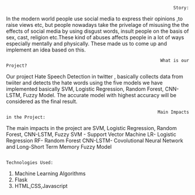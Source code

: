                                                                     Story:
In the modern world people use social media to express their opinions ,to raise views  etc, but people nowadays take the privelage of misusing the 
the effects of social media by  using disgust words, insult people on the basis of sex, cast, religion etc.These kind of abuses affects people in a lot of ways especially mentally
and physically. These made us to come up and implement an idea based on this.

                                                               What is our Project?
Our project Hate Speech Detection in twitter , basically collects data from twiiter and detects the hate words using the five models we have implemented basically SVM, 
Logistic Regression, Random Forest, CNN-LSTM, Fuzzy Model. The accurate model with highest accuracy will be considered as the final result.

                                                              Main Impacts in the Project:
The main impacts in the project are SVM, Logistic Regression, Random Forest, CNN-LSTM, Fuzzy
SVM - Support Vector Machine
LR- Logistic Regression
RF- Random Forest
CNN-LSTM- Covolutional Neural Network and Long-Short Term Memory
Fuzzy Model

                                                               Technologies Used:
1) Machine Learning Algorithms
2) Flask
3) HTML,CSS,Javascript



